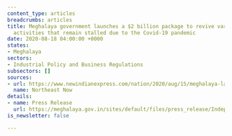 ```yaml
---
content_type: articles
breadcrumbs: articles
title: Meghalaya government launches a $2 billion package to revive various developmental
  activities that remain stalled due to the Covid-19 pandemic
date: 2020-08-18 04:00:00 +0000
states:
- Meghalaya
sectors:
- Industrial Policy and Business Regulations
subsectors: []
sources:
- url: https://www.newindianexpress.com/nation/2020/aug/15/meghalaya-launches-programme-to-revive-activities-stalled-due-to-covid-outbreak-2183864.html
  name: Northeast Now
details:
- name: Press Release
  url: https://meghalaya.gov.in/sites/default/files/press_release/Independence_Day_2020_CM_Speech.pdf
is_newsletter: false

---
```

